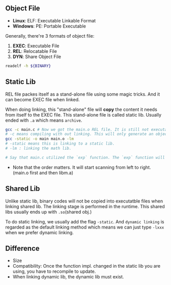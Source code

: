 ## Object File

- **Linux**: ELF: Executable Linkable Format
- **Windows**: PE: Portable Executable

Generally, there're 3 formats of object file:

1. **EXEC**: Executable File
2. **REL**: Relocatable File
3. **DYN**: Share Object File

```bash
readelf -h ${BINARY}
```

## Static Lib

REL file packes itself as a stand-alone file using some magic tricks. And it can become EXEC file when linked.

When doing linking, this "stand-alone" file will **copy** the content it needs from itself to the EXEC file. This stand-alone file is called static lib. Usually ended with `.a` which means `archive`.

```bash
gcc -c main.c # Now we got the main.o REL file. It is still not executable.
# -c means compiling with out linking. This will only generate an object file.
gcc -static -o main main.o -lm
# -static means this is linking to a static lib.
# -lm : linking the math lib.

# Say that main.c utilized the `exp` function. The `exp` function will be copied into main(EXEC) in the linking stage.
```

- Note that the order matters. It will start scanning from left to right. (main.o first and then libm.a)

## Shared Lib

Unlike static lib, binary codes will not be copied into executatble files when linking shared lib. The linking stage is performed in the runtime. This shared libs usually ends up with `.so`(shared obj.)

To do static linking, we usually add the flag `-static`. And `dynamic linking` is regarded as  the default linking method which means we can just type `-lxxx` when we prefer dynamic linking.

## Difference

- Size
- Compatibility: Once the function impl. changed in the static lib you are using, you have to recompile to update.
- When linking dynamic lib, the dynamic lib must exist.